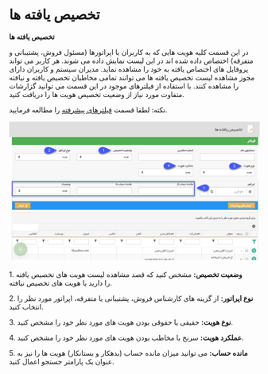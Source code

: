 # تخصیص یافته ها    

**تخصیص یافته ها**

در این قسمت کلیه هویت هایی که به کاربران یا اپراتورها (مسئول فروش، پشتیبانی و متفرقه) اختصاص داده شده اند در این لیست نمایش داده می شوند. هر کاربر می تواند پروفایل های اختصاص یافته به خود را مشاهده نماید. مدیران سیستم و کاربران دارای مجوز مشاهده لیست تخصیص یافته ها می توانند تمامی مخاطبان تخصیص یافته و نیافته را مشاهده کنند. با استفاده از فیلترهای موجود در این قسمت می توانید گزارشات متفاوت مورد نیاز از وضعیت تخصیص هویت ها را دریافت کنید.

نکته: لطفا قسمت [فیلترهای پیشرفته](../PayamGostarSyncBank/JobsForFirst/Background/AdvancedFilters.md) را مطالعه فرمایید.

 ![](AssignedContacts.jpg) 

1\. **وضعیت تخصیص:** مشخص کنید که قصد مشاهده لیست هویت های تخصیص یافته را دارید یا هویت های تخصیص نیافته.

2\. **نوع اپراتور:** از گزینه های کارشناس فروش، پشتیبانی یا متفرقه، اپراتور مورد نظر را انتخاب کنید.

3\. **نوع هویت:** حقیقی یا حقوقی بودن هویت های مورد نظر خود را مشخص کنید.

4\. **عملکرد هویت:** سرنخ یا مخاطب بودن هویت های مورد نظر خود را مشخص کنید.

5\. **مانده حساب:** می توانید میزان مانده حساب (بدهکار و بستانکار) هویت ها را نیز به عنوان یک پارامتر جستجو اعمال کنید.